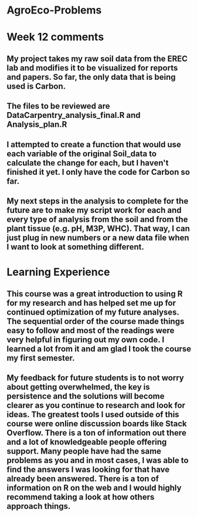 # AgroEco-Problems

# Week 12 comments

## My project takes my raw soil data from the EREC lab and modifies it to be visualized for reports and papers. So far, the only data that is being used is Carbon. 
## The files to be reviewed are DataCarpentry_analysis_final.R and Analysis_plan.R
## I attempted to create a function that would use each variable of the original Soil_data to calculate the change for each, but I haven't finished it yet. I only have the code for Carbon so far.
## My next steps in the analysis to complete for the future are to make my script work for each and every type of analysis from the soil and from the plant tissue (e.g. pH, M3P, WHC). That way, I can just plug in new numbers or a new data file when I want to look at something different. 

# Learning Experience
## This course was a great introduction to using R for my research and has helped set me up for continued optimization of my future analyses. The sequential order of the course made things easy to follow and most of the readings were very helpful in figuring out my own code. I learned a lot from it and am glad I took the course my first semester.
## My feedback for future students is to not worry about getting overwhelmed, the key is persistence and the solutions will become clearer as you continue to research and look for ideas. The greatest tools I used outside of this course were online discussion boards like Stack Overflow. There is a ton of information out there and a lot of knowledgeable people offering support. Many people have had the same problems as you and in most cases, I was able to find the answers I was looking for that have already been answered. There is a ton of information on R on the web and I would highly recommend taking a look at how others approach things.
